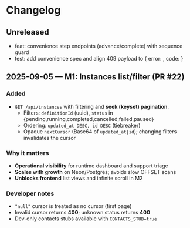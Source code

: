 # Changelog

## Unreleased
- feat: convenience step endpoints (advance/complete) with sequence guard
- test: add convenience spec and align 409 payload to { error: , code:  }

## 2025-09-05 — M1: Instances list/filter (PR #22)

### Added
- `GET /api/instances` with filtering and **seek (keyset) pagination**.
  - Filters: `definitionId` (uuid), `status` in {pending,running,completed,cancelled,failed,paused}
  - Ordering: `updated_at DESC, id DESC` (tiebreaker)
  - Opaque `nextCursor` (Base64 of `updated_at|id`); changing filters invalidates the cursor

### Why it matters
- **Operational visibility** for runtime dashboard and support triage
- **Scales with growth** on Neon/Postgres; avoids slow OFFSET scans
- **Unblocks frontend** list views and infinite scroll in M2

### Developer notes
- `"null"` cursor is treated as no cursor (first page)
- Invalid cursor returns **400**; unknown status returns **400**
- Dev-only contacts stubs available with `CONTACTS_STUB=true`

